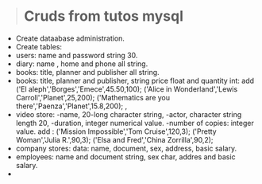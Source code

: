 ># Cruds from tutos mysql
- Create dataabase administration.
- Create tables: 
- users: name and password string 30.
- diary: name , home and phone all string.
- books: title, planner and publisher all string. 
- books:  title, planner and publisher, string price float and quantity int: add ​​('El aleph','Borges','Emece',45.50,100); ​​('Alice in Wonderland','Lewis Carroll','Planet',25,200); ​​('Mathematics are you there','Paenza','Planet',15.8,200); , 
- video store: -name, 20-long character string,
 -actor, character string length 20,
 -duration, integer numerical value.
 -number of copies: integer value.
add :  ​​('Mission Impossible','Tom Cruise',120,3);  ​​('Pretty Woman','Julia R.',90,3);
 ​​('Elsa and Fred','China Zorrilla',90,2);
 - company stores: data: name, document, sex, address, basic salary.
 - employees: name and document string, sex char, addres and basic salary.
 - 
